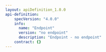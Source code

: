 ```yaml
---
layout: apiDefinition_1.0.0
api-definition:
    specVersion: "4.0.0"
    info:
      name: "Endpoint"
      version: "no endpoint"
      description: "Endpoint - no endpoint"
    contract: {}
---
```

